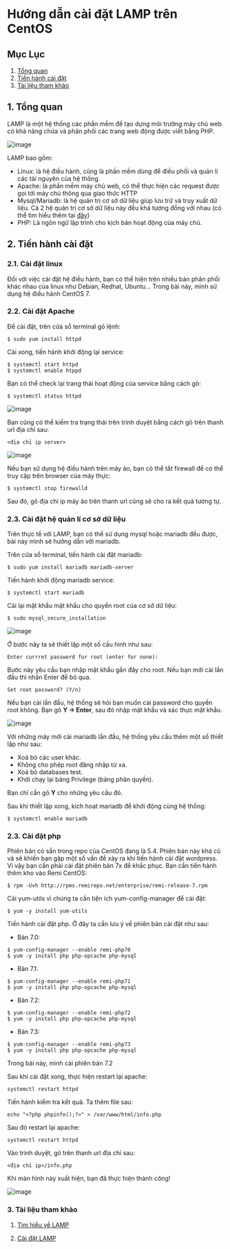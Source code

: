 Hướng dẫn cài đặt LAMP trên CentOS
===
## Mục Lục
1. [Tổng quan](#1-Tổng-quan)
2. [Tiến hành cài đặt](#2-tiến-hành-cài-đặt)
3. [Tài liệu tham khảo](#3-tài-liệu-tham-khảo)
## 1. Tổng quan

LAMP là một hệ thống các phần mềm để tạo dựng môi trường máy chủ web có khả năng chứa và phân phối các trang web động được viết bằng PHP.

![image](../images/lamp01.png)

LAMP bao gồm:
- Linux: là hệ điều hành, cũng là phần mềm dùng để điều phối và quản lí các tài nguyên của hệ thống.
- Apache: là phần mềm máy chủ web, có thể thực hiện các request được gọi tới máy chủ thông qua giao thức HTTP 
- Mysql/Mariadb: là hệ quản trị cơ sở dữ liệu giúp lưu trữ và truy xuất dữ liệu. Cả 2 hệ quản trị cơ sở dữ liệu này đều khá tương đồng với nhau (có thể tìm hiểu thêm tại [đây](https://www.eversql.com/mariadb-vs-mysql/))
- PHP: Là ngôn ngữ lập trình cho kịch bản hoạt động của máy chủ.
## 2. Tiến hành cài đặt

### 2.1. Cài đặt linux

Đối với việc cài đặt hệ điều hành, bạn có thể hiện trên nhiều bản phân phối khác nhau của linux như Debian, Redhat, Ubuntu... Trong bài này, mình sử dụng hệ điều hành CentOS 7.

### 2.2. Cài đặt Apache

Để cài đặt, trên cửa sổ terminal gõ lệnh:
```
$ sudo yum install httpd
```

Cài xong, tiến hành khởi động lại service:

```
$ systemctl start httpd
$ systemctl enable htppd
```

Bạn có thể check lại trang thái hoạt động của service bằng cách gõ:

```
$ systemctl status httpd
```

![image](../images/lamp02.png)

Bạn cũng có thể kiểm tra trạng thái trên trình duyệt bằng cách gõ trên thanh url địa chỉ sau:
```
<địa chỉ ip server>
```

![image](../images/lamp03.png)

Nếu bạn sử dụng hệ điều hành trên máy ảo, bạn có thể tắt firewall để có thể truy cập trên browser của máy thực:

```
$ systemctl stop firewalld
```

Sau đó, gõ địa chỉ ip máy ảo trên thanh url cũng sẽ cho ra kết quả tương tự.

### 2.3. Cài đặt hệ quản lí cơ sở dữ liệu

Trên thực tế với LAMP, bạn có thể sử dụng mysql hoặc mariadb đều được, bài này mình sẽ hướng dẫn với mariadb.

Trên cửa sổ terminal, tiến hành cài đặt mariadb:
```
$ sudo yum install mariadb mariadb-server
```

Tiến hành khởi động mariadb service:
```
$ systemctl start mariadb
```

Cài lại mật khẩu mật khẩu cho quyền root của cơ sở dữ liệu:
```
$ sudo mysql_secure_installation
```

![image](../images/lamp04.png)

Ở bước này ta sẽ thiết lập một số cấu hình như sau:

```
Enter currret password for root (enter for none):
```

Bước này yêu cầu bạn nhập mật khẩu gần đây cho root. Nếu bạn mới cài lần đầu thì nhấn Enter để bỏ qua.

```
Set root password? (Y/n)
```

Nếu bạn cài lần đầu, hệ thống sẽ hỏi bạn muốn cài password cho quyền root không. Bạn gõ **Y -> Enter**, sau đó nhập mật khẩu và xác thực mật khẩu.

![image](../images/lamp05.png)

Với những máy mới cài mariadb lần đầu, hệ thống yêu cầu thêm một số thiết lập như sau:
- Xoá bỏ các user khác.
- Không cho phép root đăng nhập từ xa.
- Xoá bỏ databases test.
- Khởi chạy lại bảng Privilege (bảng phân quyền).

Bạn chỉ cần gõ **Y** cho những yêu cầu đó.

Sau khi thiết lập xong, kích hoạt mariadb để khởi động cùng hệ thống:
```
$ systemctl enable mariadb
```

### 2.3. Cài đặt php

Phiên bản có sẵn trong repo của CentOS đang là 5.4. Phiên bản này khá cũ và sẽ khiến bạn gặp một số vấn đề xảy ra khi tiến hành cài đặt wordpress. Vì vậy bạn cần phải cài đặt phiên bản 7x để khắc phục. Bạn cần tiến hành thêm kho vào Remi CentOS:
```
$ rpm -Uvh http://rpms.remirepo.net/enterprise/remi-release-7.rpm
```

Cài yum-utils vì chúng ta cần tiện ích yum-config-manager để cài đặt:
```
$ yum -y install yum-utils
```

Tiến hành cài đặt php. Ở đây ta cần lưu ý về phiên bản cài đặt như sau:
- Bản 7.0:
```
$ yum-config-manager --enable remi-php70
$ yum -y install php php-opcache php-mysql
```

- Bản 7.1:
```
$ yum-config-manager --enable remi-php71
$ yum -y install php php-opcache php-mysql
```
- Bản 7.2:
```
$ yum-config-manager --enable remi-php72
$ yum -y install php php-opcache php-mysql
``` 

- Bản 7.3:
```
$ yum-config-manager --enable remi-php73
$ yum -y install php php-opcache php-mysql
```

Trong bài này, mình cài phiên bản 7.2

Sau khi cài đặt xong, thực hiện restart lại apache:

```
systemctl restart httpd
```

Tiến hành kiểm tra kết quả. Ta thêm file sau:

```
echo "<?php phpinfo();?>" > /var/www/html/info.php
```

Sau đó restart lại apache:
```
systemctl restart httpd
```

Vào trình duyệt, gõ trên thanh url địa chỉ sau:

```
<địa chỉ ip>/info.php
```

Khi màn hình này xuất hiện, bạn đã thực hiện thành công!

![image](../images/lamp06.png)

### 3. Tài liệu tham khảo

1. [Tìm hiểu về LAMP](https://en.wikipedia.org/wiki/LAMP_(software_bundle))

2. [Cài đặt LAMP](https://www.howtoforge.com/tutorial/centos-lamp-server-apache-mysql-php/)
